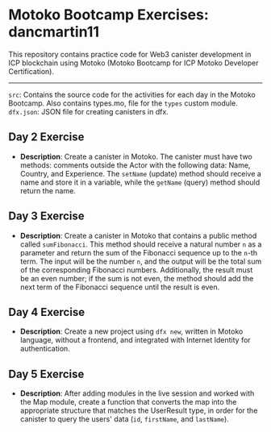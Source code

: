 # Motoko Bootcamp Exercises: dancmartin11
This repository contains practice code for Web3 canister development in ICP blockchain using Motoko (Motoko Bootcamp for ICP Motoko Developer Certification).

---

`src`: Contains the source code for the activities for each day in the Motoko Bootcamp. Also contains types.mo, file for the `types` custom module.
`dfx.json`: JSON file for creating canisters in dfx.

## Day 2 Exercise

- **Description**: Create a canister in Motoko. The canister must have two methods: comments outside the Actor with the following data: Name, Country, and Experience. The `setName` (update) method should receive a name and store it in a variable, while the `getName` (query) method should return the name.


## Day 3 Exercise

- **Description**: Create a canister in Motoko that contains a public method called `sumFibonacci`. This method should receive a natural number `n` as a parameter and return the sum of the Fibonacci sequence up to the `n`-th term. The input will be the number `n`, and the output will be the total sum of the corresponding Fibonacci numbers. Additionally, the result must be an even number; if the sum is not even, the method should add the next term of the Fibonacci sequence until the result is even.


## Day 4 Exercise

- **Description**: Create a new project using `dfx new`, written in Motoko language, without a frontend, and integrated with Internet Identity for authentication.


## Day 5 Exercise

- **Description**: After adding modules in the live session and worked with the Map module, create a function that converts the map into the appropriate structure that matches the UserResult type, in order for the canister to query the users' data (`id`, `firstName`, and `lastName`).